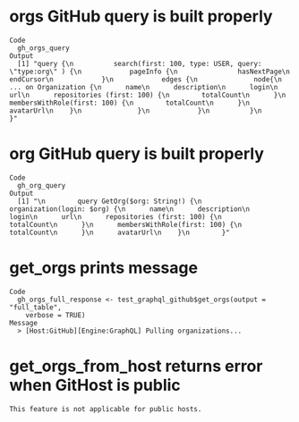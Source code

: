 # orgs GitHub query is built properly

    Code
      gh_orgs_query
    Output
      [1] "query {\n          search(first: 100, type: USER, query: \"type:org\" ) {\n            pageInfo {\n               hasNextPage\n               endCursor\n            }\n            edges {\n              node{\n                ... on Organization {\n      name\n      description\n      login\n      url\n      repositories (first: 100) {\n        totalCount\n      }\n      membersWithRole(first: 100) {\n        totalCount\n      }\n      avatarUrl\n    }\n              }\n            }\n          }\n        }"

# org GitHub query is built properly

    Code
      gh_org_query
    Output
      [1] "\n        query GetOrg($org: String!) {\n          organization(login: $org) {\n      name\n      description\n      login\n      url\n      repositories (first: 100) {\n        totalCount\n      }\n      membersWithRole(first: 100) {\n        totalCount\n      }\n      avatarUrl\n    }\n        }"

# get_orgs prints message

    Code
      gh_orgs_full_response <- test_graphql_github$get_orgs(output = "full_table",
        verbose = TRUE)
    Message
      > [Host:GitHub][Engine:GraphQL] Pulling organizations...

# get_orgs_from_host returns error when GitHost is public

    This feature is not applicable for public hosts.

